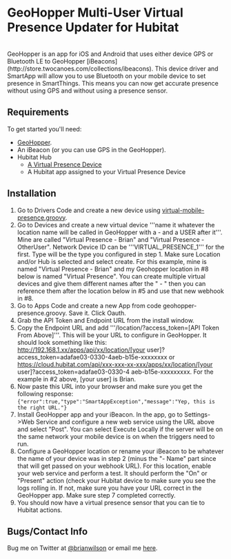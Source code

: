 GeoHopper Multi-User Virtual Presence Updater for Hubitat
=======
<br>
GeoHopper is an app for iOS and Android that uses either device GPS or
Bluetooth LE to GeoHopper
[iBeacons](http://store.twocanoes.com/collections/ibeacons). This device
driver and SmartApp will allow you to use Bluetooth on your mobile
device to set presence in SmartThings. This means you can now get accurate
presence without using GPS and without using a presence sensor.

Requirements
------------
To get started you'll need:
- [GeoHopper](https://itunes.apple.com/us/app/geohopper/id605160102?mt=8).
- An iBeacon (or you can use GPS in the GeoHopper). 
- Hubitat Hub
	- [A Virtual Presence Device](https://github.com/ajpri/STApps/blob/master/devicetypes/ajpri/virtual-mobile-presence.src/virtual-mobile-presence.groovy)
	- A Hubitat app assigned to your Virtual Presence Device

Installation
--------------------
1. Go to Drivers Code and create a new device using [virtual-mobile-presence.groovy](https://github.com/ajpri/STApps/blob/master/devicetypes/ajpri/virtual-mobile-presence.src/virtual-mobile-presence.groovy).
2. Go to Devices and create a new virtual device '''name it whatever the location name will be called in
GeoHopper with a - and a USER after it'''. Mine are called "Virtual Presence -
Brian" and "Virtual Presence - OtherUser".  Network Device ID can be
'''VIRTUAL_PRESENCE_1''' for the first. Type will be
the type you configured in step 1.  Make sure Location and/or Hub is selected
and select create. For this example, mine is named "Virtual Presence - Brian" and my
Geohopper location in #8 below is named "Virtual Presence". You can create multiple
virtual devices and give them different names after the " - " then you can
reference them after the location below in #5 and use that new webhook in #8.
3. Go to Apps Code and
create a new App from code geohopper-presence.groovy. Save it. Click Oauth.
4. Grab the API Token and Endpoint URL from the install window.
5. Copy the Endpoint URL and add '''/location/?access_token=[API Token From
Above]'''.  This will be your URL to configure in GeoHopper.  It should look 
something like this:
http://192.168.1.xx/apps/api/xx/location/[your user]?access_token=adafae03-0330-4aeb-b15e-xxxxxxxx
or https://cloud.hubitat.com/api/xxx-xxx-xx-xxx/apps/xx/location/[your user]?access_token=adafae03-0330-4
aeb-b15e-xxxxxxxxx.  For the example in #2 above, [your user] is Brian.  
6. Now paste this URL into your browser and make sure you get the following
response:
<code>{"error":true,"type":"SmartAppException","message":"Yep, this is the right URL."} </code>
7. Install GeoHopper app and your iBeacon.  In the app, go to Settings->Web
Service and configure a new web service using the URL above and 
select "Post". You can
select Execute Locally if the server will be on the same network your mobile
device is on when the triggers need to run. 
8. Configure a GeoHopper location or rename your iBeacon to be whatever the
name of your device was in step 2 (minus the "- Name" part since that will get
passed on your webhook URL).  For this location, enable your web service
and perform a test.  It should perform the "On" or "Present" action (check your
 Hubitat device to make sure you see the logs rolling in.  If not, make sure
you have your URL correct in the GeoHopper app. Make sure step 7 completed
correctly.
9. You should now have a virtual presence sensor that you can tie to
Hubitat actions. 

Bugs/Contact Info
-----------------
Bug me on Twitter at [@brianwilson](http://twitter.com/brianwilson) or email me [here](http://cronological.com/comment.php?ref=bubba).


